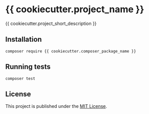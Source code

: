 # {{ cookiecutter.project_name }}

{{ cookiecutter.project_short_description }}

<!--
[![Current version](https://img.shields.io/packagist/v/{{ cookiecutter.composer_package_name }}.svg?logo=composer)](https://packagist.org/packages/{{ cookiecutter.composer_package_name }})
[![Packagist PHP Version Support](https://img.shields.io/packagist/php-v/{{ cookiecutter.composer_package_name }})](https://packagist.org/packages/{{ cookiecutter.composer_package_name }})
[![Monthly Downloads](https://img.shields.io/packagist/dm/{{ cookiecutter.composer_package_name }}.svg)](https://packagist.org/packages/{{ cookiecutter.composer_package_name }}/stats)
[![Total Downloads](https://img.shields.io/packagist/dt/{{ cookiecutter.composer_package_name }}.svg)](https://packagist.org/packages/{{ cookiecutter.composer_package_name }}/stats)
[![Tests](https://github.com/{{ cookiecutter.composer_package_name }}/actions/workflows/tests.yml/badge.svg)](https://github.com/{{ cookiecutter.composer_package_name }}/actions/workflows/tests.yml)
-->

## Installation

```shell
composer require {{ cookiecutter.composer_package_name }}
```

## Running tests

```shell
composer test
```

## License

This project is published under the [MIT License](LICENSE).
